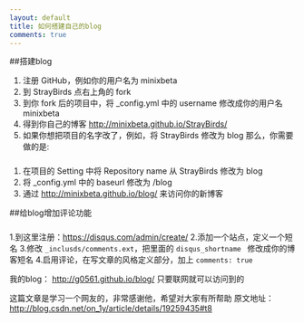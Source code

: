 ```yaml
---
layout: default
title: 如何搭建自己的blog
comments: true
---
```



##搭建blog
1. 注册 GitHub，例如你的用户名为 minixbeta
2. 到 StrayBirds 点右上角的 fork
3. 到你 fork 后的项目中，将 _config.yml 中的 username 修改成你的用户名 minixbeta
4. 得到你自己的博客 http://minixbeta.github.io/StrayBirds/
5. 如果你想把项目的名字改了，例如，将 StrayBirds 修改为 blog 那么，你需要做的是:
  ###
   1. 在项目的 Setting 中将 Repository name 从 StrayBirds 修改为 blog
   2. 将 _config.yml 中的 baseurl 修改为 /blog
   3. 通过 http://minixbeta.github.io/blog/ 来访问你的新博客

##给blog增加评论功能
  ###
   1.到这里注册：https://disqus.com/admin/create/ 
   2.添加一个站点，定义一个短名
   3.修改 `_inclusds/comments.ext`，把里面的 `disqus_shortname ` 修改成你的博客短名
   4.启用评论，在写文章的风格定义部分，加上 `comments: true` 

我的blog： http://g0561.github.io/blog/  只要联网就可以访问到的

这篇文章是学习一个网友的，非常感谢他，希望对大家有所帮助
原文地址：http://blog.csdn.net/on_1y/article/details/19259435#t8
